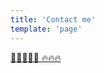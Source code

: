 ```yaml
---
title: 'Contact me'
template: 'page'
---
```


[📩📩📩📩📩 🔥🔥🔥](https://robertwollny.typeform.com/to/pPUhg0)
